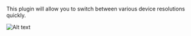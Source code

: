 This plugin will allow you to switch between various device resolutions quickly.

![Alt text]("https://imgur.com/4CL3LMx")
